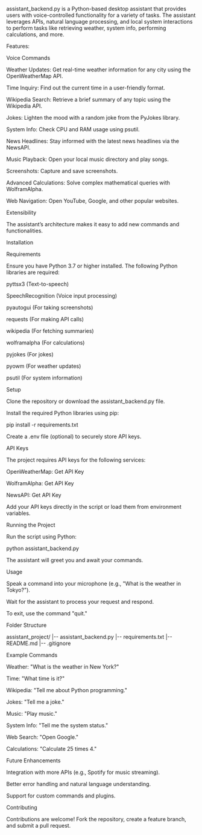 assistant_backend.py is a Python-based desktop assistant that provides users with voice-controlled functionality for a variety of tasks. The assistant leverages APIs, natural language processing, and local system interactions to perform tasks like retrieving weather, system info, performing calculations, and more.

Features:

Voice Commands

Weather Updates: Get real-time weather information for any city using the OpenWeatherMap API.

Time Inquiry: Find out the current time in a user-friendly format.

Wikipedia Search: Retrieve a brief summary of any topic using the Wikipedia API.

Jokes: Lighten the mood with a random joke from the PyJokes library.

System Info: Check CPU and RAM usage using psutil.

News Headlines: Stay informed with the latest news headlines via the NewsAPI.

Music Playback: Open your local music directory and play songs.

Screenshots: Capture and save screenshots.

Advanced Calculations: Solve complex mathematical queries with WolframAlpha.

Web Navigation: Open YouTube, Google, and other popular websites.

Extensibility

The assistant’s architecture makes it easy to add new commands and functionalities.

Installation

Requirements

Ensure you have Python 3.7 or higher installed. The following Python libraries are required:

pyttsx3 (Text-to-speech)

SpeechRecognition (Voice input processing)

pyautogui (For taking screenshots)

requests (For making API calls)

wikipedia (For fetching summaries)

wolframalpha (For calculations)

pyjokes (For jokes)

pyowm (For weather updates)

psutil (For system information)

Setup

Clone the repository or download the assistant_backend.py file.

Install the required Python libraries using pip:

pip install -r requirements.txt

Create a .env file (optional) to securely store API keys.

API Keys

The project requires API keys for the following services:

OpenWeatherMap: Get API Key

WolframAlpha: Get API Key

NewsAPI: Get API Key

Add your API keys directly in the script or load them from environment variables.

Running the Project

Run the script using Python:

python assistant_backend.py

The assistant will greet you and await your commands.

Usage

Speak a command into your microphone (e.g., "What is the weather in Tokyo?").

Wait for the assistant to process your request and respond.

To exit, use the command "quit."

Folder Structure

assistant_project/
|-- assistant_backend.py
|-- requirements.txt
|-- README.md
|-- .gitignore


Example Commands

Weather: "What is the weather in New York?"

Time: "What time is it?"

Wikipedia: "Tell me about Python programming."

Jokes: "Tell me a joke."

Music: "Play music."

System Info: "Tell me the system status."

Web Search: "Open Google."

Calculations: "Calculate 25 times 4."

Future Enhancements

Integration with more APIs (e.g., Spotify for music streaming).

Better error handling and natural language understanding.

Support for custom commands and plugins.

Contributing

Contributions are welcome! Fork the repository, create a feature branch, and submit a pull request.
